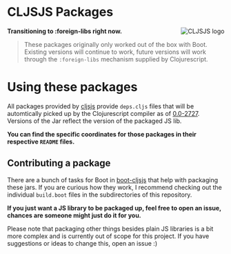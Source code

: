 # CLJSJS Packages

<img src="https://dl.dropboxusercontent.com/u/453692/cljsjs-logo.png"
  alt="CLJSJS logo" align="right" />

**Transitioning to :foreign-libs right now.**

> These packages originally only worked out of the box with Boot.
> Existing versions will continue to work, future versions will
> work through the `:foreign-libs` mechanism supplied by Clojurescript.

# Using these packages

All packages provided by [cljsjs][clojars-cljsjs] provide `deps.cljs`
files that will be automtically picked up by the Clojurescript
compiler as of [0.0-2727][2727]. Versions of the Jar reflect the
version of the packaged JS lib.

**You can find the specific coordinates for those packages in their
respective `README` files.**

## Contributing a package

There are a bunch of tasks for Boot in [boot-cljsjs][boot-cljsjs] that help with
packaging these jars. If you are curious how they work, I recommend checking out
the individual `build.boot` files in the subdirectories of this repository.

**If you just want a JS library to be packaged up, feel free to open
an issue, chances are someone might just do it for you.**

Please note that packaging other things besides plain JS libraries is
a bit more complex and is currently out of scope for this project. If you
have suggestions or ideas to change this, open an issue :)

[fileset-doc]: https://github.com/boot-clj/boot/wiki/Filesets
[boot-cljsjs]: https://github.com/cljsjs/boot-cljsjs
[build.boot]: react/build.boot
[clojars-cljsjs]: https://clojars.org/groups/cljsjs
[2727]: https://groups.google.com/d/msg/clojurescript/pJ_EYHkYAUs/mLi8XfiQxZsJ
